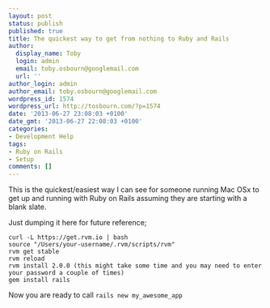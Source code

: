 ```yaml
---
layout: post
status: publish
published: true
title: The quickest way to get from nothing to Ruby and Rails
author:
  display_name: Toby
  login: admin
  email: toby.osbourn@googlemail.com
  url: ''
author_login: admin
author_email: toby.osbourn@googlemail.com
wordpress_id: 1574
wordpress_url: http://tosbourn.com/?p=1574
date: '2013-06-27 23:08:03 +0100'
date_gmt: '2013-06-27 22:08:03 +0100'
categories:
- Development Help
tags:
- Ruby on Rails
- Setup
comments: []
---
```

<p>This is the quickest/easiest way I can see for someone running Mac OSx to get up and running with Ruby on Rails assuming they are starting with a blank slate.</p>
<p>Just dumping it here for future reference;</p>
<pre><code>curl -L https://get.rvm.io | bash
source "/Users/your-username/.rvm/scripts/rvm"
rvm get stable
rvm reload
rvm install 2.0.0 (this might take some time and you may need to enter your password a couple of times)
gem install rails</code></pre>
<p>Now you are ready to call <code>rails new my_awesome_app</code></p>
